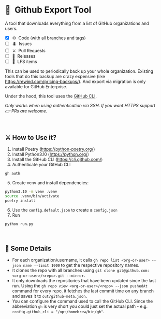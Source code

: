 # 💾 &nbsp;Github Export Tool

A tool that downloads everything from a list of GitHub organizations and users.

-   [x] ⚙️ &nbsp;Code (with all branches and tags)
-   [ ] 🪲 &nbsp;Issues
-   [ ] ⚔️ &nbsp;Pull Requests
-   [ ] 📍 &nbsp;Releases
-   [ ] 🚛 &nbsp;LFS items

This can be used to periodically back up your whole organization. Existing tools that do this backup are crazy expensive (like https://rewind.com/pricing-backups/). And export via migration is only available for GitHub Enterprise.

Under the hood, this tool uses the [GitHub CLI](https://cli.github.com/).

_Only works when using authentication via SSH. If you want HTTPS support 👉 PRs are welcome._

<br/>

## ⚔️ How to Use it?

1. Install Poetry (https://python-poetry.org/)
2. Install Python3.10 (https://python.org/)
3. Install the GitHub CLI (https://cli.github.com/)
4. Authenticate your GitHub CLI

```bash
gh auth
```

5. Create venv and install dependencies:

```bash
python3.10 -m venv .venv
source .venv/bin/activate
poetry install
```

6. Use the `config.default.json` to create a `config.json`
7. Run

```bash
python run.py
```

<br/>

## 🥷 Some Details

-   For each organization/username, it calls `gh repo list <org-or-user> --json name --limit 1000` to get the respective repository names.
-   It clones the repo with all branches using `git clone git@github.com:<org-or-user>/<repo>.git --mirror`.
-   It only downloads the repositories that have been updated since the last run. Using the `gh repo view <org-or-user>/<repo> --json pushedAt` command for every repo, it fetches the last commit time on any branch and saves it to `out/github-meta.json`.
-   You can configure the command used to call the GitHub CLI. Since the abbreviation `gh` is very short you could just set the actual path - e.g. `config.github_cli = "/opt/homebrew/bin/gh"`.
